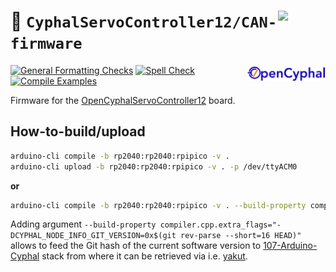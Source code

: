 <a href="https://107-systems.org/"><img align="right" src="https://raw.githubusercontent.com/107-systems/.github/main/logo/107-systems.png" width="15%"></a>
:floppy_disk: `CyphalServoController12/CAN-firmware`
====================================================
<a href="https://opencyphal.org/"><img align="right" src="https://raw.githubusercontent.com/107-systems/.github/main/logo/opencyphal.svg" width="25%"></a>
[![General Formatting Checks](https://github.com/107-systems/CyphalServoController12-CAN-firmware/workflows/General%20Formatting%20Checks/badge.svg)](https://github.com/107-systems/CyphalServoController12-CAN-firmware/actions?workflow=General+Formatting+Checks)
[![Spell Check](https://github.com/107-systems/CyphalServoController12-CAN-firmware/workflows/Spell%20Check/badge.svg)](https://github.com/107-systems/CyphalServoController12-CAN-firmware/actions?workflow=Spell+Check)
[![Compile Examples](https://github.com/107-systems/CyphalServoController12-CAN-firmware/workflows/Compile/badge.svg)](https://github.com/107-systems/CyphalServoController12-CAN-firmware/actions?workflow=Compile)

Firmware for the [OpenCyphalServoController12](https://github.com/generationmake/OpenCyphalServoController12) board.

## How-to-build/upload
```bash
arduino-cli compile -b rp2040:rp2040:rpipico -v .
arduino-cli upload -b rp2040:rp2040:rpipico -v . -p /dev/ttyACM0
```
**or**
```bash
arduino-cli compile -b rp2040:rp2040:rpipico -v . --build-property compiler.cpp.extra_flags="-DCYPHAL_NODE_INFO_GIT_VERSION=0x$(git rev-parse --short=16 HEAD)"
```
Adding argument `--build-property compiler.cpp.extra_flags="-DCYPHAL_NODE_INFO_GIT_VERSION=0x$(git rev-parse --short=16 HEAD)"` allows to feed the Git hash of the current software version to [107-Arduino-Cyphal](https://github.com/107-systems/107-Arduino-Cyphal) stack from where it can be retrieved via i.e. [yakut](https://github.com/opencyphal/yakut).
